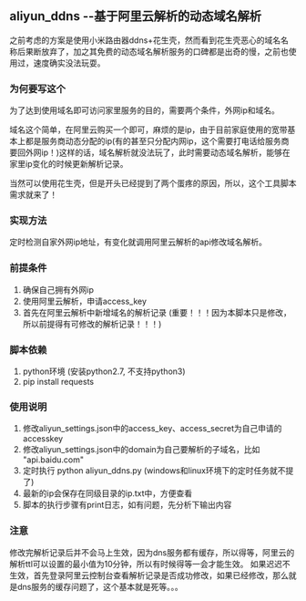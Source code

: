 ## aliyun_ddns --基于阿里云解析的动态域名解析

之前考虑的方案是使用小米路由器ddns+花生壳，然而看到花生壳恶心的域名名称后果断放弃了，加之其免费的动态域名解析服务的口碑都是出奇的慢，之前也使用过，速度确实没法玩耍。

### 为何要写这个
为了达到使用域名即可访问家里服务的目的，需要两个条件，外网ip和域名。

域名这个简单，在阿里云购买一个即可，麻烦的是ip，由于目前家庭使用的宽带基本上都是服务商动态分配的ip(有的甚至只分配内网ip，这个需要打电话给服务商要回外网ip！)这样的话，域名解析就没法玩了，此时需要动态域名解析，能够在家里ip变化的时候更新解析记录。

当然可以使用花生壳，但是开头已经提到了两个蛋疼的原因，所以，这个工具脚本需求就来了！

### 实现方法
定时检测自家外网ip地址，有变化就调用阿里云解析的api修改域名解析。

### 前提条件
1. 确保自己拥有外网ip
2. 使用阿里云解析，申请access_key
3. 首先在阿里云解析中新增域名的解析记录 (重要！！！因为本脚本只是修改，所以前提得有可修改的解析记录！！！)

### 脚本依赖
1. python环境 (安装python2.7, 不支持python3)
2. pip install requests

### 使用说明
1. 修改aliyun_settings.json中的access_key、access_secret为自己申请的accesskey
2. 修改aliyun_settings.json中的domain为自己要解析的子域名，比如 "api.baidu.com"
3. 定时执行 python aliyun_ddns.py   (windows和linux环境下的定时任务就不提了)
4. 最新的ip会保存在同级目录的ip.txt中，方便查看
5. 脚本的执行步骤有print日志，如有问题，先分析下输出内容

### 注意
修改完解析记录后并不会马上生效，因为dns服务都有缓存，所以得等，阿里云的解析ttl可以设置的最小值为10分钟，所以有时候得等一会才能生效。
如果迟迟不生效，首先登录阿里云控制台查看解析记录是否成功修改，如果已经修改，那么就是dns服务的缓存问题了，这个基本就是死等。。。
